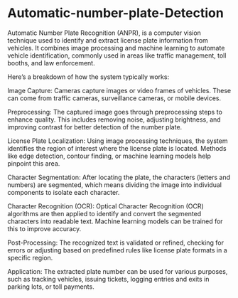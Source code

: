 # Automatic-number-plate-Detection

Automatic Number Plate Recognition (ANPR), is a computer vision technique used to identify and extract license plate information from vehicles. It combines image processing and machine learning to automate vehicle identification, commonly used in areas like traffic management, toll booths, and law enforcement.

Here’s a breakdown of how the system typically works:

Image Capture: Cameras capture images or video frames of vehicles. These can come from traffic cameras, surveillance cameras, or mobile devices.

Preprocessing: The captured image goes through preprocessing steps to enhance quality. This includes removing noise, adjusting brightness, and improving contrast for better detection of the number plate.

License Plate Localization: Using image processing techniques, the system identifies the region of interest where the license plate is located. Methods like edge detection, contour finding, or machine learning models help pinpoint this area.

Character Segmentation: After locating the plate, the characters (letters and numbers) are segmented, which means dividing the image into individual components to isolate each character.

Character Recognition (OCR): Optical Character Recognition (OCR) algorithms are then applied to identify and convert the segmented characters into readable text. Machine learning models can be trained for this to improve accuracy.

Post-Processing: The recognized text is validated or refined, checking for errors or adjusting based on predefined rules like license plate formats in a specific region.

Application: The extracted plate number can be used for various purposes, such as tracking vehicles, issuing tickets, logging entries and exits in parking lots, or toll payments.
